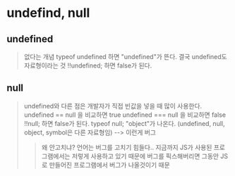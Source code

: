 # undefind, null

## undefined

> 없다는 개념
> typeof undefined 하면 "undefined"가 뜬다. 결국 undefined도 자료형이라는 것
> !!undefined; 하면 false가 된다.

## null

> undefined와 다른 점은 개발자가 직접 빈값을 넣을 때 많이 사용한다.
> undefined == null 을 비교하면 true
> undefined === null 을 비교하면 false
> !!null; 하면 false가 된다.
> typeof null; "object"가 나온다. (undefined, null, object, symbol은 다른 자료형임) --> 이런게 버그
>
> > 왜 안고치냐? 언어는 버그를 고치기 힘들다.. 지금까지 JS가 사용된 프로그램에서는 저렇게 사용하고 있기 때문에 버그를 픽스해버리면 그동안 JS로 만들어진 프로그램에서 버그가 나올것이기 때문
